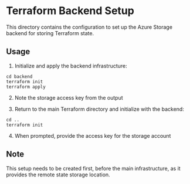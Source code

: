 # Terraform Backend Setup

This directory contains the configuration to set up the Azure Storage backend for storing Terraform state.

## Usage

1. Initialize and apply the backend infrastructure:
```
cd backend
terraform init
terraform apply
```

2. Note the storage access key from the output

3. Return to the main Terraform directory and initialize with the backend:
```
cd ..
terraform init
```

4. When prompted, provide the access key for the storage account

## Note

This setup needs to be created first, before the main infrastructure, as it provides the remote state storage location.
